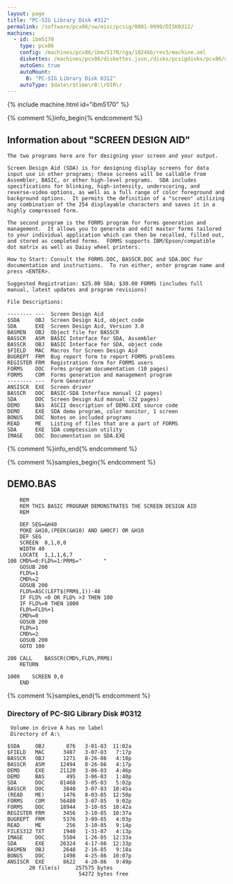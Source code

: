 ```yaml
---
layout: page
title: "PC-SIG Library Disk #312"
permalink: /software/pcx86/sw/misc/pcsig/0001-0999/DISK0312/
machines:
  - id: ibm5170
    type: pcx86
    config: /machines/pcx86/ibm/5170/cga/1024kb/rev3/machine.xml
    diskettes: /machines/pcx86/diskettes.json,/disks/pcsigdisks/pcx86/diskettes.json
    autoGen: true
    autoMount:
      B: "PC-SIG Library Disk 0312"
    autoType: $date\r$time\rB:\rDIR\r
---
```


{% include machine.html id="ibm5170" %}

{% comment %}info_begin{% endcomment %}

## Information about "SCREEN DESIGN AID"

    The two programs here are for designing your screen and your output.
    
    Screen Design Aid (SDA) is for designing display screens for data
    input use in other programs; these screens will be callable from
    Assembler, BASIC, or other high-level programs.  SDA includes
    specifications for blinking, high-intensity, underscoring, and
    reverse-video options, as well as a full range of color foreground and
    background options.  It permits the definition of a "screen" utilizing
    any combination of the 254 displayable characters and saves it in a
    highly compressed form.
    
    The second program is the FORMS program for forms generation and
    management.  It allows you to generate and edit master forms tailored
    to your individual application which can then be recalled, filled out,
    and stored as completed forms.  FORMS supports IBM/Epson/compatible
    dot matrix as well as Daisy wheel printers.
    
    How to Start: Consult the FORMS.DOC, BASSCR.DOC and SDA.DOC for
    documentation and instructions.  To run either, enter program name and
    press <ENTER>.
    
    Suggested Registration: $25.00 SDA; $30.00 FORMS (includes full
    manual, latest updates and program revisions)
    
    File Descriptions:
    
    -------- ---  Screen Design Aid
    $SDA     OBJ  Screen Design Aid, object code
    SDA      EXE  Screen Design Aid, Version 3.0
    BASMEN   OBJ  Object file for BASSCR
    BASSCR   ASM  BASIC Interface for SDA, Assembler
    BASSCR   OBJ  BASIC Interface for SDA, object code
    $FIELD   MAC  Macros for Screen Design Aid
    BUGREPT  FRM  Bug report form to report FORMS problems
    REGISTER FRM  Registration form for FORMS users
    FORMS    DOC  Forms program documentation (10 pages)
    FORMS    COM  Forms generation and management program
    -------- ---  Form Generator
    ANSISCR  EXE  Screen driver
    BASSCR   DOC  BASIC-SDA Interface manual (2 pages)
    SDA      DOC  Screen Design Aid manual (32 pages)
    DEMO     BAS  ASCII description of DEMO.EXE source code
    DEMO     EXE  SDA demo program, color monitor, 1 screen
    BONUS    DOC  Notes on included programs
    READ     ME   Listing of files that are a part of FORMS
    SDA      EXE  SDA comptession utility
    IMAGE    DOC  Documentation on SDA.EXE
{% comment %}info_end{% endcomment %}

{% comment %}samples_begin{% endcomment %}

## DEMO.BAS

```bas
	REM
	REM	THIS BASIC PROGRAM DEMONSTRATES	THE SCREEN DESIGN AID
	REM

	DEF SEG=&H40
	POKE &H10,(PEEK(&H10) AND &H0CF) OR &H10
	DEF SEG
	SCREEN	0,1,0,0
	WIDTH 40
	LOCATE	1,1,1,6,7
100	CMD%=0:FLD%=1:PRM$="       "
	GOSUB 200
	FLD%=1
	CMD%=2
	GOSUB 200
	FLD%=ASC(LEFT$(PRM$,1))-48
	IF FLD%	<0 OR FLD% >3 THEN 100
	IF FLD%=0 THEN 1000
	FLD%=FLD%+1
	CMD%=0
	GOSUB 200
	FLD%=1
	CMD%=2
	GOSUB 200
	GOTO 100

200	CALL	BASSCR(CMD%,FLD%,PRM$)
	RETURN

1000	SCREEN 0,0
	END
```

{% comment %}samples_end{% endcomment %}

### Directory of PC-SIG Library Disk #0312

     Volume in drive A has no label
     Directory of A:\

    $SDA     OBJ       876   3-01-83  11:02a
    $FIELD   MAC      3487   3-07-83   7:17p
    BASSCR   OBJ      1271   8-26-86   4:18p
    BASSCR   ASM     12494   8-26-86   4:17p
    DEMO     EXE     21120   3-06-83   4:46p
    DEMO     BAS       495   3-06-83   1:40p
    SDA      DOC     81468   3-05-83   5:02p
    BASSCR   DOC      3840   3-07-83  10:45a
    (READ    ME)      1476   8-03-85  12:50p
    FORMS    COM     56480   3-07-85   9:02p
    FORMS    DOC     18944   3-10-85  10:42a
    REGISTER FRM      3456   3-10-85  10:37a
    BUGREPT  FRM      5376   3-09-85   4:03p
    READ     ME        256   3-10-85   9:14p
    FILES312 TXT      1940   1-31-87   4:13p
    IMAGE    DOC      5504   1-26-85  12:33a
    SDA      EXE     26324   4-17-86  12:33p
    BASMEN   OBJ      2648   2-16-85   9:18a
    BONUS    DOC      1498   4-25-86  10:07p
    ANSISCR  EXE      8622   4-20-86   9:49p
           20 file(s)     257575 bytes
                           54272 bytes free
